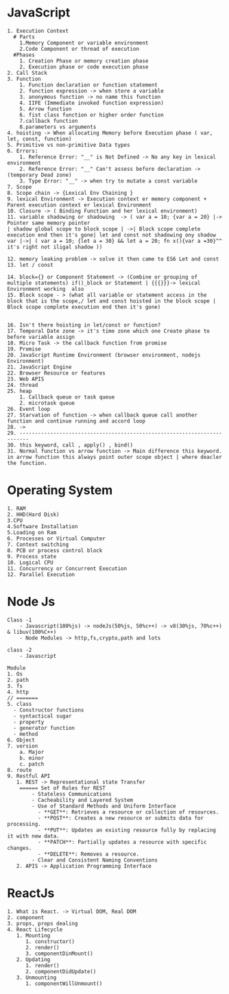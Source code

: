 # JavaScript

    1. Execution Context
      # Parts
        1.Memory Component or variable environment
        2.Code Component or thread of execution
      #Phases
        1. Creation Phase or memory creation phase
        2. Execution phase or code execution phase
    2. Call Stack
    3. Function
        1. Function declaration or function statement
        2. function expression -> when store a variable
        3. anonymous function -> no name this function
        4. IIFE (Immediate invoked function expression)
        5. Arrow function
        6. fist class function or higher order function
        7.callback function
        8.parameters vs arguments
    4. hoisting -> When allocating Memory before Execution phase ( var, let, const, function)
    5. Primitive vs non-primitive Data types
    6. Errors:
        1. Reference Error: "__" is Not Defined -> No any key in lexical environment
        2. Reference Error: "__" Can't assess before declaration ->(temporary Dead zone)
        3. Type Error: "__" -> when try to mutate a const variable
    7. Scope
    8. Scope chain -> {Lexical Env Chaining }
    9. lexical Environment -> Execution context er memory component + Parent execution context er lexical Environment
    10. Closure -> ( Binding Function and her lexical environment)
    11. variable shadowing or shadowing  -> ( var a = 10; {var a = 20} |-> Pointer same memory pointer
    | shadow global scope to block scope | ->| Block scope complete execution end then it's gone| let and const not shadowing ony shadow var |->| ( var a = 10; {let a = 30} && let a = 20; fn x(){var a =30}^^ it's right not iligal shadow ))

    12. memory leaking problem -> solve it then came to ES6 Let and const
    13. let / const

    14. block={} or Component Statement -> (Combine or grouping of multiple statements) if()_block or Statement | {{{}}}-> lexical Environment working  also
    15. Block scope - > (what all variable or statement access in the block that is the scope,/ let and const hoisted in the block scope | Block scope complete execution end then it's gone)


    16. Isn't there hoisting in let/const or function?
    17. Temporal Date zone -> it's time zone which one Create phase to before variable assign
    18. Micro Task -> the callback function from promise
    19. Promise
    20. JavaScript Runtime Environment (browser environment, nodejs Environment)
    21. JavaScript Engine
    22. Browser Resource or features
    23. Web APIS
    24. thread
    25. heap
        1. Callback queue or task queue
        2. microtask queue
    26. Event loop
    27. Starvation of function -> when callback queue call another function and continue running and accord loop
    28. ->
    29. -------------------------------------------------------------------------
    30. this keyword, call , apply() , bind()
    31. Normal function vs arrow function -> Main difference this keyword. in arrow function this always point outer scope object | where deacler the function.

# Operating System

    1. RAM
    2. HHD(Hard Disk)
    3.CPU
    4.Software Installation
    5.Loading on Ram
    6. Processes or Virtual Computer
    7. Context switching
    8. PCB or process control block
    9. Process state
    10. Logical CPU
    11. Concurrency or Concurrent Execution
    12. Parallel Execution

# Node Js

<!-- Node JS Deep Thinking -->

    Class -1
        - Javascript(100%js) -> nodeJs(50%js, 50%c++) -> v8(30%js, 70%c++) & libuv(100%C++)
        - Node Modules -> http,fs,crypto,path and lots

    class -2
        - Javascript

<!-- Node JS Deep Thinking -->

    Module
    1. Os
    2. path
    3. fs
    4. http
    // =======
    5. class
      - Constructor functions
      - syntactical sugar
      - property
      - generator function
      - method
    6. Object
    7. version
        a. Major
        b. minor
        c. patch
    8. route
    9. Restful API
       1. REST -> Representational state Transfer
        ====== Set of Rules for REST
            - Stateless Communications
            - Cacheability and Layered System
            - Use of Standard Methods and Uniform Interface
              - **GET**: Retrieves a resource or collection of resources.
              - **POST**: Creates a new resource or submits data for processing.
              - **PUT**: Updates an existing resource fully by replacing it with new data.
              - **PATCH**: Partially updates a resource with specific changes.
              - **DELETE**: Removes a resource.
            - Clear and Consistent Naming Conventions
       2. APIS -> Application Programming Interface

# ReactJs

    1. What is React. -> Virtual DOM, Real DOM
    2. component
    3. props, props dealing
    4. React Lifecycle
       1. Mounting
          1. constructor()
          2. render()
          3. componentDinMount()
       2. Updating
          1. render()
          2. componentDidUpdate()
       3. Unmounting
          1. componentWillUnmount()
